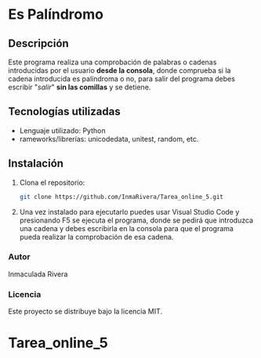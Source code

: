 # Es Palíndromo

## Descripción
Este programa realiza una comprobación de palabras o cadenas introducidas por el usuario **desde la consola**, donde comprueba si la cadena introducida es palíndroma o no, para salir del programa debes escribir "*salir*" **sin las comillas** y se detiene.

## Tecnologías utilizadas
- Lenguaje utilizado: Python
- rameworks/librerías: unicodedata, unitest, random, etc.

## Instalación
1. Clona el repositorio:
   ```bash
   git clone https://github.com/InmaRivera/Tarea_online_5.git
2. Una vez instalado para ejecutarlo puedes usar Visual Studio Code y presionando F5 se ejecuta el programa, donde se pedirá que introduzca una cadena y debes escribirla en la consola para que el programa pueda realizar la comprobación de esa cadena.

### Autor
Inmaculada Rivera
### Licencia
Este proyecto se distribuye bajo la licencia MIT.
# Tarea_online_5
